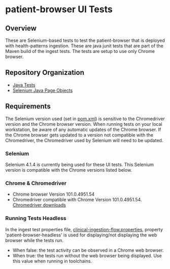 # patient-browser UI Tests

## Overview
These are Selenium-based tests to test the patient-browser that is deployed with health-patterns ingestion.  These are java junit tests that are part of the Maven build of the ingest tests.   The tests are setup to use only Chrome browser.

## Repository Organization
- [Java Tests](https://github.com/LinuxForHealth/health-patterns/tree/main/ingest/src/test/java/ui/tests)
- [Selenium Java Page Objects](https://github.com/LinuxForHealth/health-patterns/tree/main/ingest/src/test/java/ui/pageobjects)

## Requirements
The Selenium version used (set in [pom.xml](https://github.com/LinuxForHealth/health-patterns/blob/main/ingest/pom.xml)) is sensitive to the Chromedriver version and the Chrome browser version.   When running tests on your local workstation, be aware of any automatic updates of the Chrome browser.   If the Chrome browser gets updated to a version not compatible with the Chromedriver, the Chromedriver used by Selenium will need to be updated.   

### Selenium
Selenium 4.1.4 is currently being used for these UI tests.  This Selenium version is compatible with the Chrome versions listed below.

### Chrome & Chromedriver
- Chrome browser Version 101.0.4951.54
- Chromedriver compatible with Chrome Version 101.0.4951.54.  [Chromedriver downloads](https://chromedriver.chromium.org/downloads) 

### Running Tests Headless
In the ingest test properties file, [clinical-ingestion-flow.properties](https://github.com/LinuxForHealth/health-patterns/blob/main/ingest/src/test/resources/clinical-ingestion-flow.properties), property 'patient-browser-headless' is used for displaying/not displaying the web browser while the tests run.
- When false: the test activity can be observed in a Chrome web browser. 
- When true:  the tests run without the web browser being displayed.   Use this value when running in toolchains.
